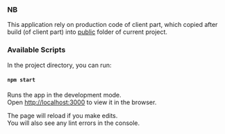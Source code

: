 ### NB

This application rely on production code of client part, which copied after build (of client part) into
[public](./public) folder of current project.

### Available Scripts

In the project directory, you can run:

#### `npm start`

Runs the app in the development mode.\
Open [http://localhost:3000](http://localhost:3000) to view it in the browser.

The page will reload if you make edits.\
You will also see any lint errors in the console.
